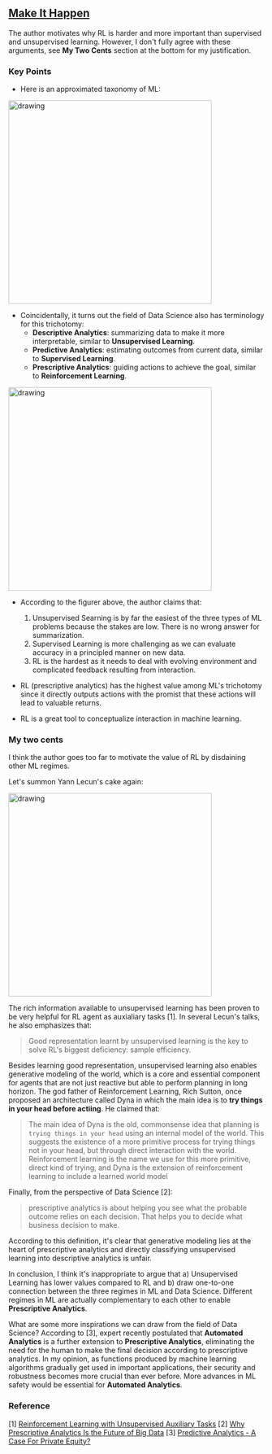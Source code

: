 ## [Make It Happen](http://www.argmin.net/2018/01/29/taxonomy/)

The author motivates why RL is harder and more important than supervised and unsupervised learning. However, I don't fully agree with these arguments, see **My Two Cents** section at the bottom for my justification.

### Key Points

- Here is an approximated taxonomy of ML:

<img src="https://user-images.githubusercontent.com/7057863/43361654-58b1aed6-9307-11e8-8431-692880d1940d.png" alt="drawing" width="400px"/>

- Coincidentally, it turns out the field of Data Science also has terminology for this trichotomy:
  - **Descriptive Analytics**: summarizing data to make it more interpretable, similar to **Unsupervised Learning**.
  - **Predictive Analytics**: estimating outcomes from current data, similar to **Supervised Learning**.
  - **Prescriptive Analytics**: guiding actions to achieve the goal, similar to **Reinforcement Learning**.

<img src="https://user-images.githubusercontent.com/7057863/43361653-579f3e50-9307-11e8-944f-d62ca11c92b1.png" alt="drawing" width="400px"/>

- According to the figurer above, the author claims that:

  1. Unsupervised Searning is by far the easiest of the three types of ML problems because the stakes are low. There is no wrong answer for summarization.
  2. Supervised Learning is more challenging as we can evaluate accuracy in a principled manner on new data.
  3. RL is the hardest as it needs to deal with evolving environment and complicated feedback resulting from interaction.
  
- RL (prescriptive analytics) has the highest value among ML's trichotomy since it directly outputs actions with the promist that these actions will lead to valuable returns.
- RL is a great tool to conceptualize interaction in machine learning.

### My two cents

I think the author goes too far to motivate the value of RL by disdaining other ML regimes. 

Let's summon Yann Lecun's cake again:

<img src="https://user-images.githubusercontent.com/7057863/43362008-5a39a26c-9312-11e8-956e-f73df1c76dbd.jpg" alt="drawing" width="400px"/>

The rich information available to unsupervised learning has been proven to be very helpful for RL agent as auxialiary tasks [1]. In several Lecun's talks, he also emphasizes that:

> Good representation learnt by unsupervised learning is the key to solve RL's biggest deficiency: sample efficiency.

Besides learning good representation, unsupervised learning also enables generative modeling of the world, which is a core and essential component for agents that are not just reactive but able to perform planning in long horizon. The god father of Reinforcement Learning, Rich Sutton, once proposed an architecture called Dyna in which the main idea is to **try things in your head before actiing**. He claimed that:

> The main idea of Dyna is the old, commonsense idea that planning is `trying things in your head` using an internal
model of the world. This suggests the existence of a more primitive process for trying things not in your head, but through direct
interaction with the world. Reinforcement learning is the name we use for this more primitive, direct kind of trying,
and Dyna is the extension of reinforcement learning to include a learned world model

Finally, from the perspective of Data Science [2]: 

> prescriptive analytics is about helping you see what the probable outcome relies on each decision. That helps you to decide what business decision to make.

According to this definition, it's clear that generative modeling lies at the heart of prescriptive analytics and directly classifying unsupervised learning into descriptive analytics is unfair.

In conclusion, I think it's inappropriate to argue that a) Unsupervised Learning has lower values compared to RL and b) draw one-to-one connection between the three regimes in ML and Data Science. Different regimes in ML are actually complementary to each other to enable **Prescriptive Analytics**.

What are some more inspirations we can draw from the field of Data Science? According to [3], expert recently postulated that **Automated Analytics** is a further extension to **Prescriptive Analytics**, eliminating the need for the human to make the final decision according to prescriptive analytics. In my opinion, as functions produced by machine learning algorithms gradually get used in important applications, their security and robustness becomes more crucial than ever before. More advances in ML safety would be essential for **Automated Analytics**.

### Reference

[1] [Reinforcement Learning with Unsupervised Auxiliary Tasks](https://arxiv.org/abs/1611.05397)
[2] [Why Prescriptive Analytics Is the Future of Big Data](https://www.linkedin.com/pulse/why-prescriptive-analytics-future-big-data-mark-van-rijmenam/)
[3] [Predictive Analytics - A Case For Private Equity?](https://www.forbes.com/sites/lutzfinger/2015/02/10/predictive-analytics-case-for-private-equity/#234d26097584)
